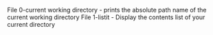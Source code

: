 File 0-current working directory - prints the absolute path name of the current working directory
File 1-listit - Display the contents list of your current directory
